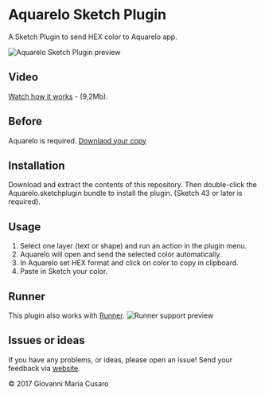 # Aquarelo Sketch Plugin
A Sketch Plugin to send HEX color to Aquarelo app.

![Aquarelo Sketch Plugin preview](https://raw.githubusercontent.com/GiovanniMaria/aquareloSketchPlugin/master/preview.png)

## Video
[Watch how it works](http://www.cusaro.it/aquarelo/aquareloPlugin_Sketch.mov) - (9,2Mb).

## Before
Aquarelo is required. [Downlaod your copy](http://bit.ly/aquareloapp)

## Installation  
Download and extract the contents of this repository.
Then double-click the Aquarelo.sketchplugin bundle to install the plugin.
(Sketch 43 or later is required).

## Usage  
1. Select one layer (text or shape) and run an action in the plugin menu.  
2. Aquarelo will open and send the selected color automatically.
3. In Aquarelo set HEX format and click on color to copy in clipboard.
4. Paste in Sketch your color.

## Runner
This plugin also works with [Runner](http://www.sketchrunner.com).
![Runner support preview](https://raw.githubusercontent.com/GiovanniMaria/aquareloSketchPlugin/master/previewRunner.png)

## Issues or ideas

If you have any problems, or ideas, please open an issue!
Send your feedback via [website](http://www.cusaro.it/aquarelo).

© 2017 Giovanni Maria Cusaro
